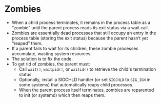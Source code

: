 # Zombies

- When a child process terminates, it remains in the process table as a “zombie” until the parent process reads its exit status via a wait call. 
- Zombies are essentially dead processes that still occupy an entry in the process table (storing the exit status) because the parent hasn’t yet “reaped” them. 
- If a parent fails to wait for its children, these zombie processes accumulate, wasting system resources.
- The solution is to fix the code.
- To get rid of zombies, the parent must:
  - Call `wait()`, `waitpid()`, or `waitid()` to retrieve the child's termination status.
  - Optionally, install a SIGCHLD handler (or set `SIGCHLD` to `SIG_IGN` in some systems) that automatically reaps child processes.
  - When the parent process itself terminates, zombies are reparented to init (or systemd) which then reaps them.
